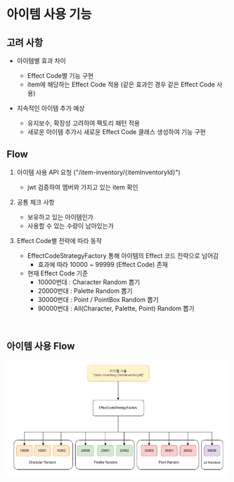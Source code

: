 # 아이템 사용 기능

## 고려 사항

- 아이템별 효과 차이
  - Effect Code별 기능 구현
  - item에 해당하는 Effect Code 적용 (같은 효과인 경우 같은 Effect Code 사용)


- 지속적인 아이템 추가 예상 
  - 유지보수, 확장성 고려하여 팩토리 패턴 적용
  - 새로운 아이템 추가시 새로운 Effect Code 클래스 생성하여 기능 구현


## Flow

1. 아이템 사용 API 요청 ("/item-inventory/{itemInventoryId}")
    - jwt 검증하여 멤버와 가지고 있는 item 확인


2. 공통 체크 사항

    - 보유하고 있는 아이템인가
    - 사용할 수 있는 수량이 남아있는가


3. Effect Code별 전략에 따라 동작

    - EffectCodeStrategyFactory 통해 아이템의 Effect 코드 전략으로 넘어감
      - 효과에 따라 10000 ~ 99999 (Effect Code) 존재
    - 현재 Effect Code 기준
      - 10000번대 : Character Random 뽑기
      - 20000번대 : Palette Random 뽑기
      - 30000번대 : Point / PointBox Random 뽑기
      - 90000번대 : All(Character, Palette, Point) Random 뽑기

<br>

## 아이템 사용 Flow

![timer-flow](../images/diagrams/use-item.png)
